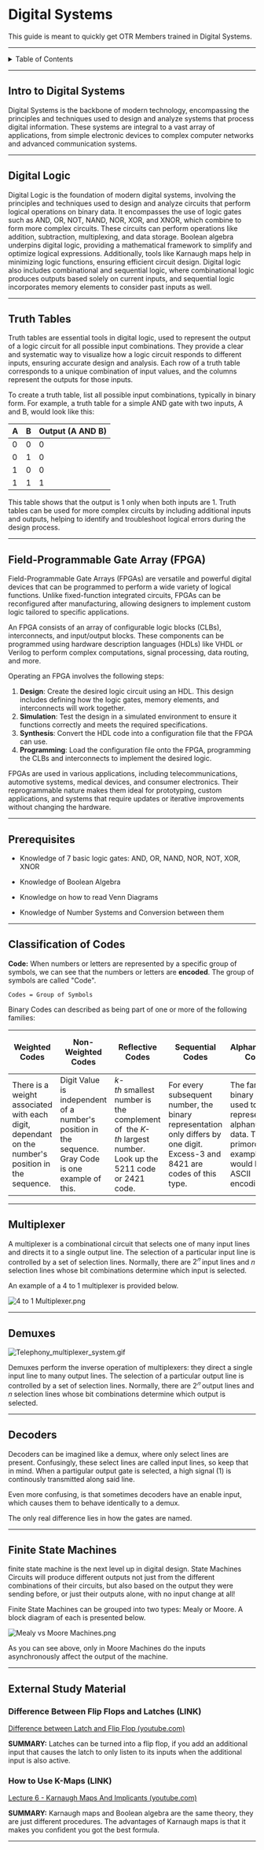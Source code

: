 # Digital Systems

This guide is meant to quickly get OTR Members trained in Digital Systems.

---

<details markdown="1">
  <summary>Table of Contents</summary>

-

</details>

---

## Intro to Digital Systems

Digital Systems is the backbone of modern technology, encompassing the principles and techniques used to design and analyze systems that process digital information. These systems are integral to a vast array of applications, from simple electronic devices to complex computer networks and advanced communication systems. 

---

## Digital Logic

Digital Logic is the foundation of modern digital systems, involving the principles and techniques used to design and analyze circuits that perform logical operations on binary data. It encompasses the use of logic gates such as AND, OR, NOT, NAND, NOR, XOR, and XNOR, which combine to form more complex circuits. These circuits can perform operations like addition, subtraction, multiplexing, and data storage. Boolean algebra underpins digital logic, providing a mathematical framework to simplify and optimize logical expressions. Additionally, tools like Karnaugh maps help in minimizing logic functions, ensuring efficient circuit design. Digital logic also includes combinational and sequential logic, where combinational logic produces outputs based solely on current inputs, and sequential logic incorporates memory elements to consider past inputs as well.

---

## Truth Tables

Truth tables are essential tools in digital logic, used to represent the output of a logic circuit for all possible input combinations. They provide a clear and systematic way to visualize how a logic circuit responds to different inputs, ensuring accurate design and analysis. Each row of a truth table corresponds to a unique combination of input values, and the columns represent the outputs for those inputs.

To create a truth table, list all possible input combinations, typically in binary form. For example, a truth table for a simple AND gate with two inputs, A and B, would look like this:

| A | B | Output (A AND B) |
|---|---|------------------|
| 0 | 0 | 0                |
| 0 | 1 | 0                |
| 1 | 0 | 0                |
| 1 | 1 | 1                |

This table shows that the output is 1 only when both inputs are 1. Truth tables can be used for more complex circuits by including additional inputs and outputs, helping to identify and troubleshoot logical errors during the design process.

---

## Field-Programmable Gate Array (FPGA)

Field-Programmable Gate Arrays (FPGAs) are versatile and powerful digital devices that can be programmed to perform a wide variety of logical functions. Unlike fixed-function integrated circuits, FPGAs can be reconfigured after manufacturing, allowing designers to implement custom logic tailored to specific applications.

An FPGA consists of an array of configurable logic blocks (CLBs), interconnects, and input/output blocks. These components can be programmed using hardware description languages (HDLs) like VHDL or Verilog to perform complex computations, signal processing, data routing, and more.

Operating an FPGA involves the following steps:

1. **Design**: Create the desired logic circuit using an HDL. This design includes defining how the logic gates, memory elements, and interconnects will work together.
2. **Simulation**: Test the design in a simulated environment to ensure it functions correctly and meets the required specifications.
3. **Synthesis**: Convert the HDL code into a configuration file that the FPGA can use.
4. **Programming**: Load the configuration file onto the FPGA, programming the CLBs and interconnects to implement the desired logic.

FPGAs are used in various applications, including telecommunications, automotive systems, medical devices, and consumer electronics. Their reprogrammable nature makes them ideal for prototyping, custom applications, and systems that require updates or iterative improvements without changing the hardware.

---

## Prerequisites

- Knowledge of 7 basic logic gates: AND, OR, NAND, NOR, NOT, XOR, XNOR

- Knowledge of Boolean Algebra

- Knowledge on how to read Venn Diagrams

- Knowledge of Number Systems and Conversion between them

---

## Classification of Codes

**Code:** When numbers or letters are represented by a specific group of symbols, we can see that the numbers or letters are **encoded**. The group of symbols are called "Code". 

```
Codes = Group of Symbols
```

Binary Codes can described as being part of one or more of the following families:

| Weighted Codes                                                                                    | Non-Weighted Codes                                                                                   | Reflective Codes                                                                                            | Sequential Codes                                                                                                             | Alphanumeric Codes                                                                                                  | Error Detecting  & Corrector Codes                                                                                         |
|---------------------------------------------------------------------------------------------------|------------------------------------------------------------------------------------------------------|-------------------------------------------------------------------------------------------------------------|------------------------------------------------------------------------------------------------------------------------------|---------------------------------------------------------------------------------------------------------------------|----------------------------------------------------------------------------------------------------------------------------|
| There is a weight associated with each digit, dependant on the number's position in the sequence. | Digit Value is independent of a number's position in the sequence. Gray Code is one example of this. | _k-th_ smallest number is the complement of  the _K-th_ largest number. Look up the 5211 code or 2421 code. | For every  subsequent number, the binary representation only differs by one digit. Excess-3 and 8421 are codes of this type. | The family of binary codes used to represent alphanumeric data. The primordial example would be the ASCII encoding. | The family of binary encoding is meant to detect and or correct failed data transmission.  Parity Checking is one example. |

---

## Multiplexer

A multiplexer is a combinational circuit that selects one of many input lines and directs it to a single output line. The selection of a particular input line is controlled by a set of selection lines. Normally, there are $2^𝑛$ input lines and 𝑛 selection lines whose bit combinations determine which input is selected.

An example of a 4 to 1 multiplexer is provided below.

![4 to 1 Multiplexer.png](/resources/pictures/4%20to%201%20Multiplexer.png)

---

## Demuxes

![Telephony_multiplexer_system.gif](/resources/pictures/Telephony_multiplexer_system.gif)

Demuxes perform the inverse operation of multiplexers: they direct a single input line to many output lines. The selection of a particular output line is controlled by a set of selection lines. Normally, there are $2^𝑛$ output lines and 𝑛 selection lines whose bit combinations determine which output is selected.

---

## Decoders

Decoders can be imagined like a demux, where only select lines are present. Confusingly, these select lines are called input lines, so keep that in mind. When a partigular output gate is selected, a high signal (1) is continously transmitted along said line.

Even more confusing, is that sometimes decoders have an enable input, which causes them to behave identically to a demux.

The only real difference lies in how the gates are named.

---

## Finite State Machines

 finite state machine is the next level up in digital design. State Machines Circuits will produce different outputs not just from the different combinations of their circuits, but also based on the output they were sending before, or just their outputs alone, with no input change at all!

 Finite State Machines can be grouped into two types: Mealy or Moore. A block diagram of each is presented below.

![Mealy vs Moore Machines.png](/resources/pictures/Mealy%20vs%20Moore%20Machines.png)

As you can see above, only in Moore Machines do the inputs asynchronously affect the output of the machine. 

---

## External Study Material

### Difference Between Flip Flops and Latches (LINK)

[Difference between Latch and Flip Flop (youtube.com)](https://www.youtube.com/watch?v=m1QBxTeVaNs&list=PLBlnK6fEyqRjMH3mWf6kwqiTbT798eAOm&index=148)

**SUMMARY:** Latches can be turned into a flip flop, if you add an additional input that causes the latch to only listen to its inputs when the additional input is also active.

### How to Use K-Maps (LINK)

[Lecture 6 - Karnaugh Maps And Implicants (youtube.com)](https://www.youtube.com/watch?v=EznCqZ1eh5Q&list=PL803563859BF7ED8C&index=6)

**SUMMARY:** Karnaugh maps and Boolean algebra are the same theory, they are just different procedures.
The advantages of Karnaugh maps is that it makes you confident you got the best formula.

---

